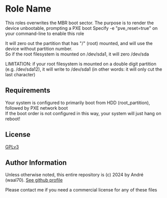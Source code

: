 Role Name
=========

This roles overwrites the MBR boot sector. The purpose is to render the device unbootable, prompting a
PXE boot
Specify -e "pve_reset=true" on your command-line to enable this role

It will zero out the partition that has "/" (root) mounted, and will use the device without partition number.  
So if the root filesystem is mounted on /dev/sda1, it will zero /dev/sda  

LIMITATION: if your root filesystem is mounted on a double digit partition (e.g. /dev/sda12), it will write to /dev/sda1 (in other words: it will only cut the last character)

Requirements
------------

Your system is configured to primarily boot from HDD (root_partition), followed by PXE network boot  
If the boot order is not configured in this way, your system will just hang on reboot!

License
-------

[GPLv3](https://www.gnu.org/licenses/gpl-3.0.html#license-text)

Author Information
------------------

Unless otherwise noted, this entire repository is (c) 2024 by André (waal70). [See github profile](https://github.com/waal70)

Please contact me if you need a commercial license for any of these files
